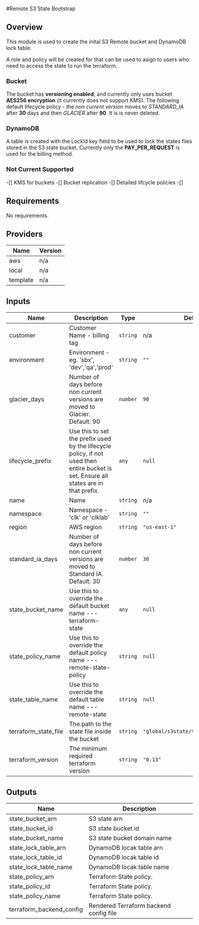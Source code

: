 #Remote S3 State Bootstrap 

## Overview 

This module is used to create the inital S3 Remote bucket and DynamoDB lock table. 

A role and policy will be created for that can be used to asign to users who need to access the state to run the terraform. 

### Bucket 

The bucket has **versioning enabled**, and currently only uses bucket **AES256 encryption** (it currently does not support KMS). The following default lifecycle policy - the _non current version_ moves to *STANDARD_IA* after **30** days and then *GLACIER* after **90**. It is is never deleted. 


### DynamoDB 

A table is created with the LockId key field to be used to lock the states files stored in the S3 state bucket. Currently only the **PAY_PER_REQUEST** is used for the billing method. 


### Not Current Supported
-[] KMS for buckets 
-[] Bucket replication 
-[] Detailed lifcycle policies 
-[] 


<!-- BEGINNING OF PRE-COMMIT-TERRAFORM DOCS HOOK -->
## Requirements

No requirements.

## Providers

| Name | Version |
|------|---------|
| aws | n/a |
| local | n/a |
| template | n/a |

## Inputs

| Name | Description | Type | Default | Required |
|------|-------------|------|---------|:--------:|
| customer | Customer Name - billing tag | `string` | n/a | yes |
| environment | Environment - eg. 'sbx', 'dev','qa','prod' | `string` | `""` | no |
| glacier\_days | Number of days before non current versions are moved to Glacier. Default: 90 | `number` | `90` | no |
| lifecycle\_prefix | Use this to set the prefix used by the lifecycle policy, if not used then entire bucket is set. Ensure all states are in that prefix. | `any` | `null` | no |
| name | Name | `string` | n/a | yes |
| namespace | Namespace - 'clk' or 'clklab' | `string` | `""` | no |
| region | AWS region | `string` | `"us-east-1"` | no |
| standard\_ia\_days | Number of days before non current versions are moved to Standard IA. Default: 30 | `number` | `30` | no |
| state\_bucket\_name | Use this to override the default bucket name <namespace>-<name>-<environment>-terraform-state | `any` | `null` | no |
| state\_policy\_name | Use this to override the default policy name <namespace>-<name>-<environment>-remote-state-policy | `string` | `null` | no |
| state\_table\_name | Use this to override the default table name <namespace>-<name>-<environment>-remote-state | `string` | `null` | no |
| terraform\_state\_file | The path to the state file inside the bucket | `string` | `"global/s3state/terraform.tfstate"` | no |
| terraform\_version | The minimum required terraform version | `string` | `"0.13"` | no |

## Outputs

| Name | Description |
|------|-------------|
| state\_bucket\_arn | S3 state arn |
| state\_bucket\_id | S3 state bucket id |
| state\_bucket\_name | S3 state bucket domain name |
| state\_lock\_table\_arn | DynamoDB locak table arn |
| state\_lock\_table\_id | DynamoDB locak table id |
| state\_lock\_table\_name | DynamoDB locak table name |
| state\_policy\_arn | Terraform State policy. |
| state\_policy\_id | Terraform State policy. |
| state\_policy\_name | Terraform State policy. |
| terraform\_backend\_config | Rendered Terraform backend config file |

<!-- END OF PRE-COMMIT-TERRAFORM DOCS HOOK -->
